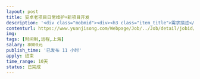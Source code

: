 ```yaml
---                
layout: post       
title: 安卓老项目日常维护+新项目开发           
description: '<div class="mobmid"><div><h3 class="item_title">需求描述</h3><p>一、需求：维护我公司老的app项目，一个论坛一个主站，日常bug修复，微小功能的增加或删除，今年主要增加一个新闻大厅的开发。平时活不多，有问题及时响应解决即可。<br/>二、人才要求：211大学毕业，有5年以上安卓经验。技术熟练，住在上海闸北区、宝山区这带最好。<br/>三、合作方式：包年兼职，按月付兼职费用。</p></div><!--info end--></div>'     
contenturl: https://www.yuanjisong.com/Webpage/Job/../Job/detail/jobid/101491      
img:              
tags: [时间制,远程,上海]            
salary: 8000元          
publish_time: '已发布 11 小时'         
apply: 结束                   
time_range: 10天              
status: 已完成                  
---                 
```

